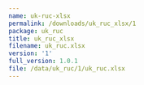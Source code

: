 ```yaml
---
name: uk-ruc-xlsx
permalink: /downloads/uk_ruc_xlsx/1
package: uk_ruc
title: uk_ruc_xlsx
filename: uk_ruc.xlsx
version: '1'
full_version: 1.0.1
file: /data/uk_ruc/1/uk_ruc.xlsx
---
```

